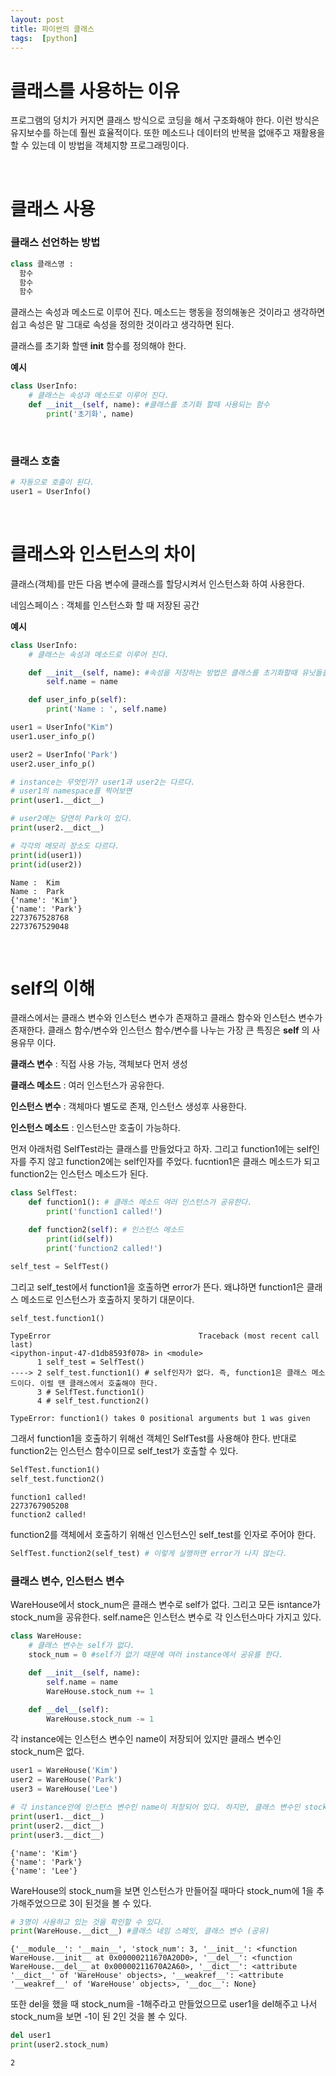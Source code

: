 ```yaml
---
layout: post
title: 파이썬의 클래스
tags:  [python]
---
```


# 클래스를 사용하는 이유
프로그램의 덩치가 커지면 클래스 방식으로 코딩을 해서 구조화해야 한다. 이런 방식은 유지보수를 하는데 훨씬 효율적이다. 또한 메소드나 데이터의 반복을 없애주고 재활용을 할 수 있는데 이 방법을 객체지향 프로그래밍이다.

&nbsp;
&nbsp;
&nbsp;

# 클래스 사용
### 클래스 선언하는 방법
~~~python
class 클래스명 :
  함수
  함수  
  함수
~~~

클래스는 속성과 메소드로 이루어 진다. 메소드는 행동을 정의해놓은 것이라고 생각하면 쉽고 속성은 말 그대로 속성을 정의한 것이라고 생각하면 된다.

클래스를 초기화 할땐 __init__ 함수를 정의해야 한다.

**예시**
~~~python
class UserInfo:
    # 클래스는 속성과 메소드로 이루어 진다.
    def __init__(self, name): #클래스를 초기화 할때 사용되는 함수
        print('초기화', name)        
~~~
&nbsp;

### 클래스 호출
~~~python
# 자동으로 호출이 된다.
user1 = UserInfo()
~~~
&nbsp;
&nbsp;
&nbsp;
&nbsp;

# 클래스와 인스턴스의 차이

클래스(객체)를 만든 다음 변수에 클래스를 할당시켜서 인스턴스화 하여 사용한다.

네임스페이스 : 객체를 인스턴스화 할 때 저장된 공간

**예시**
~~~python
class UserInfo:
    # 클래스는 속성과 메소드로 이루어 진다.

    def __init__(self, name): #속성을 저장하는 방법은 클래스를 초기화할때 유닛들을 입력받는다.
        self.name = name

    def user_info_p(self):
        print('Name : ', self.name)

user1 = UserInfo("Kim")
user1.user_info_p()

user2 = UserInfo('Park')
user2.user_info_p()

# instance는 무엇인가? user1과 user2는 다르다.
# user1의 namespace를 찍어보면
print(user1.__dict__)

# user2에는 당연히 Park이 있다.
print(user2.__dict__)

# 각각의 메모리 장소도 다르다.
print(id(user1))
print(id(user2))
~~~

~~~
Name :  Kim
Name :  Park
{'name': 'Kim'}
{'name': 'Park'}
2273767528768
2273767529048
~~~

&nbsp;
&nbsp;
&nbsp;

# self의 이해
클래스에서는 클래스 변수와 인스턴스 변수가 존재하고 클래스 함수와 인스턴스 변수가 존재한다. 클래스 함수/변수와 인스턴스 함수/변수를 나누는 가장 큰 특징은 **self** 의 사용유무 이다.

**클래스 변수** : 직접 사용 가능, 객체보다 먼저 생성

**클래스 메소드** : 여러 인스턴스가 공유한다.

**인스턴스 변수** : 객체마다 별도로 존재, 인스턴스 생성후 사용한다.

**인스턴스 메소드** : 인스턴스만 호출이 가능하다.

먼저 아래처럼 SelfTest라는 클래스를 만들었다고 하자. 그리고 function1에는 self인자를 주지 않고 function2에는 self인자를 주었다. fucntion1은 클래스 메소드가 되고 function2는 인스턴스 메소드가 된다.

~~~python
class SelfTest:
    def function1(): # 클래스 메소드 여러 인스턴스가 공유한다.
        print('function1 called!')

    def function2(self): # 인스턴스 메소드
        print(id(self))
        print('function2 called!')

self_test = SelfTest()
~~~

그리고 self_test에서 function1을 호출하면 error가 뜬다. 왜냐하면 function1은 클래스 메소드로 인스턴스가 호출하지 못하기 대문이다.

~~~python
self_test.function1()
~~~

~~~
TypeError                                 Traceback (most recent call last)
<ipython-input-47-d1db8593f078> in <module>
      1 self_test = SelfTest()
----> 2 self_test.function1() # self인자가 없다. 즉, function1은 클래스 메소드이다. 이럴 땐 클래스에서 호출해야 한다.
      3 # SelfTest.function1()
      4 # self_test.function2()

TypeError: function1() takes 0 positional arguments but 1 was given
~~~

그래서 function1을 호출하기 위해선 객체인 SelfTest를 사용해야 한다. 반대로 function2는 인스턴스 함수이므로 self_test가 호출할 수 있다.

~~~python
SelfTest.function1()
self_test.function2()
~~~

~~~
function1 called!
2273767905208
function2 called!
~~~        

function2를 객체에서 호출하기 위해선 인스턴스인 self_test를 인자로 주어야 한다.
~~~python
SelfTest.function2(self_test) # 이렇게 실행하면 error가 나지 않는다.
~~~

### 클래스 변수, 인스턴스 변수

WareHouse에서 stock_num은 클래스 변수로 self가 없다. 그리고 모든 isntance가 stock_num을 공유한다. self.name은 인스턴스 변수로 각 인스턴스마다 가지고 있다.

~~~python
class WareHouse:
    # 클래스 변수는 self가 없다.
    stock_num = 0 #self가 없기 때문에 여러 instance에서 공유를 한다.

    def __init__(self, name):
        self.name = name
        WareHouse.stock_num += 1

    def __del__(self):
        WareHouse.stock_num -= 1
~~~

각 instance에는 인스턴스 변수인 name이 저장되어 있지만 클래스 변수인 stock_num은 없다.

~~~python
user1 = WareHouse('Kim')
user2 = WareHouse('Park')
user3 = WareHouse('Lee')

# 각 instance안에 인스턴스 변수인 name이 저장되어 있다. 하지만, 클래스 변수인 stock_num은 없다.
print(user1.__dict__)
print(user2.__dict__)
print(user3.__dict__)
~~~
~~~
{'name': 'Kim'}
{'name': 'Park'}
{'name': 'Lee'}
~~~

WareHouse의 stock_num을 보면 인스턴스가 만들어질 때마다 stock_num에 1을 추가해주었으므로 3이 된것을 볼 수 있다.
~~~python
# 3명이 사용하고 있는 것을 확인할 수 있다.
print(WareHouse.__dict__) #클래스 네임 스페잇, 클래스 변수 (공유)
~~~

~~~
{'__module__': '__main__', 'stock_num': 3, '__init__': <function WareHouse.__init__ at 0x00000211670A20D0>, '__del__': <function WareHouse.__del__ at 0x00000211670A2A60>, '__dict__': <attribute '__dict__' of 'WareHouse' objects>, '__weakref__': <attribute '__weakref__' of 'WareHouse' objects>, '__doc__': None}
~~~

또한 del을 했을 때 stock_num을 -1해주라고 만들었으므로 user1을 del해주고 나서 stock_num을 보면 -1이 된 2인 것을 볼 수 있다.
~~~python
del user1
print(user2.stock_num)
~~~

~~~
2
~~~
